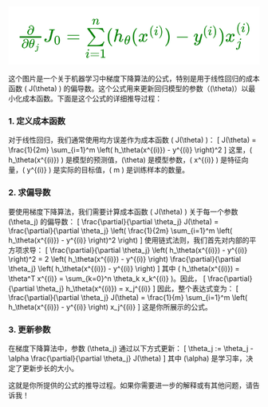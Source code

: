 ![alt text](<屏幕截图 2024-09-19 100428.png>)


这个图片是一个关于机器学习中梯度下降算法的公式，特别是用于线性回归的成本函数 \( J(\theta) \) 的偏导数。这个公式用来更新回归模型的参数（\(\theta\)）以最小化成本函数。下面是这个公式的详细推导过程：

### 1. 定义成本函数

对于线性回归，我们通常使用均方误差作为成本函数 \( J(\theta) \)：
\[
J(\theta) = \frac{1}{2m} \sum_{i=1}^m \left( h_\theta(x^{(i)}) - y^{(i)} \right)^2
\]
这里，\( h_\theta(x^{(i)}) \) 是模型的预测值，\(\theta\) 是模型参数，\( x^{(i)} \) 是特征向量，\( y^{(i)} \) 是实际的目标值，\( m \) 是训练样本的数量。

### 2. 求偏导数

要使用梯度下降算法，我们需要计算成本函数 \( J(\theta) \) 关于每一个参数 \(\theta_j\) 的偏导数：
\[
\frac{\partial}{\partial \theta_j} J(\theta) = \frac{\partial}{\partial \theta_j} \left( \frac{1}{2m} \sum_{i=1}^m \left( h_\theta(x^{(i)}) - y^{(i)} \right)^2 \right)
\]
使用链式法则，我们首先对内部的平方项求导：
\[
\frac{\partial}{\partial \theta_j} \left( h_\theta(x^{(i)}) - y^{(i)} \right)^2 = 2 \left( h_\theta(x^{(i)}) - y^{(i)} \right) \frac{\partial}{\partial \theta_j} \left( h_\theta(x^{(i)}) - y^{(i)} \right)
\]
其中 \( h_\theta(x^{(i)}) = \theta^T x^{(i)} = \sum_{k=0}^n \theta_k x_k^{(i)} \)。因此，
\[
\frac{\partial}{\partial \theta_j} h_\theta(x^{(i)}) = x_j^{(i)}
\]
因此，整个表达式变为：
\[
\frac{\partial}{\partial \theta_j} J(\theta) = \frac{1}{m} \sum_{i=1}^m \left( h_\theta(x^{(i)}) - y^{(i)} \right) x_j^{(i)}
\]
这是你所展示的公式。

### 3. 更新参数

在梯度下降算法中，参数 \(\theta_j\) 通过以下方式更新：
\[
\theta_j := \theta_j - \alpha \frac{\partial}{\partial \theta_j} J(\theta)
\]
其中 \(\alpha\) 是学习率，决定了更新步长的大小。

这就是你所提供的公式的推导过程。如果你需要进一步的解释或有其他问题，请告诉我！
